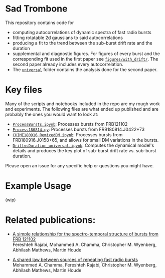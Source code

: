 # Sad Trombone

This repository contains code for 

* computing autocorrelations of dynamic spectra of fast radio bursts
* fitting rotatable 2d gaussians to said autocorrelations
* producing a fit to the trend between the sub-burst drift rate and the duration
* supplemental and diagnostic figures. For figures of every burst and the corresponding fit used in the first paper see [`figures/with_drift/`](https://github.com/mef51/sadtrombone/tree/master/figures/with_drift). The second paper already includes every autocorrelation.
* The [`universal`](https://github.com/mef51/sadtrombone/tree/master/universal) folder contains the analysis done for the second paper.

Key files
===
Many of the scripts and notebooks included in the repo are my rough work and experiments.
The following files are what ended up published and are probably the ones you would want to look at:

* [`ProcessBursts.ipynb`](https://github.com/mef51/sadtrombone/blob/master/ProcessBursts.ipynb): Processes bursts from FRB121102
* [`Process180814.py`](https://github.com/mef51/sadtrombone/blob/master/universal/Process180814.py): Processes bursts from FRB180814.J0422+73
* [`CHIME180916_RemixedDM.ipynb`](https://github.com/mef51/sadtrombone/blob/master/universal/CHIME180916_RemixedDM.ipynb): Processes bursts from FRB180916.J0158+65, and allows for small DM variations in the bursts. 
* [`DriftvsDuration_universal.ipynb`](https://github.com/mef51/sadtrombone/blob/master/universal/DriftvsDuration_universal.ipynb): Computes the dynamical model's details and produces the key plot of sub-burst drift rate vs. sub-burst duration. 

Please open an issue for any specific help or questions you might have.

Example Usage
===
(wip)

Related publications:
===
 * [A simple relationship for the spectro-temporal structure of bursts from FRB 121102](https://arxiv.org/abs/2008.02395)    
Fereshteh Rajabi, Mohammed A. Chamma, Christopher M. Wyenberg, Abhilash Mathews, Martin Houde

 * [A shared law between sources of repeating fast radio bursts](https://arxiv.org/abs/2010.14041)    
Mohammed A. Chamma, Fereshteh Rajabi, Christopher M. Wyenberg, Abhilash Mathews, Martin Houde

